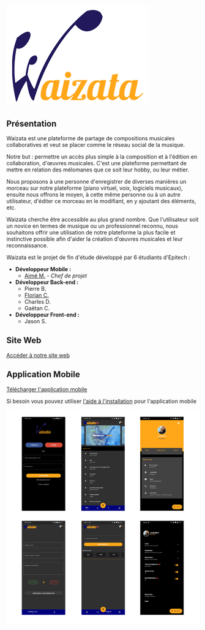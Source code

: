 # ![app logo](./screenshots/Logo.png)

## Présentation

Waizata est une plateforme de partage de compositions musicales collaboratives et veut se placer comme le réseau social de la musique.

Notre but : permettre un accès plus simple à la composition et à l'édition en collaboration, d'œuvres musicales. C'est une plateforme permettant de mettre en relation des mélomanes que ce soit leur hobby, ou leur métier.

Nous proposons à une personne d'enregistrer de diverses manières un morceau sur notre plateforme (piano virtuel, voix, logiciels musicaux), ensuite nous offrons le moyen, à cette même personne ou à un autre utilisateur, d'éditer ce morceau en le modifiant, en y ajoutant des éléments, etc.

Waizata cherche être accessible au plus grand nombre. Que l'utilisateur soit un novice en termes de musique ou un professionnel reconnu, nous souhaitons offrir une utilisation de notre plateforme la plus facile et instinctive possible afin d'aider la création d'œuvres musicales et leur reconnaissance.

Waizata est le projet de fin d'étude développé par 6 étudiants d'Epitech :
* **Développeur Mobile :**
  * [Aimé M.](https://www.linkedin.com/in/aime-motti/) - *Chef de projet*
* **Développeur Back-end :**
  * Pierre B.
  * [Florian C.](https://floriancohuet.vercel.app/)
  * Charles D.
  * Gaëtan C.
* **Développeur Front-end :**
  * Jason S.

## Site Web

[Accéder à notre site web](https://waizata.github.io)

## Application Mobile

[Télécharger l'application mobile](https://github.com/Waizata/Waizata.github.io/releases/download/v0.1.0-beta/waizata.apk)

Si besoin vous pouvez utiliser [l'aide à l'installation](https://waizata.github.io/help) pour l'application mobile

![Waizata_mobile screen](./screenshots/Screens.png)
